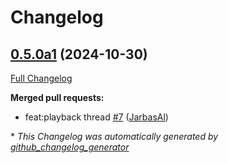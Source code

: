 # Changelog

## [0.5.0a1](https://github.com/JarbasHiveMind/hivemind-mic-satellite/tree/0.5.0a1) (2024-10-30)

[Full Changelog](https://github.com/JarbasHiveMind/hivemind-mic-satellite/compare/0.4.0...0.5.0a1)

**Merged pull requests:**

- feat:playback thread [\#7](https://github.com/JarbasHiveMind/hivemind-mic-satellite/pull/7) ([JarbasAl](https://github.com/JarbasAl))



\* *This Changelog was automatically generated by [github_changelog_generator](https://github.com/github-changelog-generator/github-changelog-generator)*
